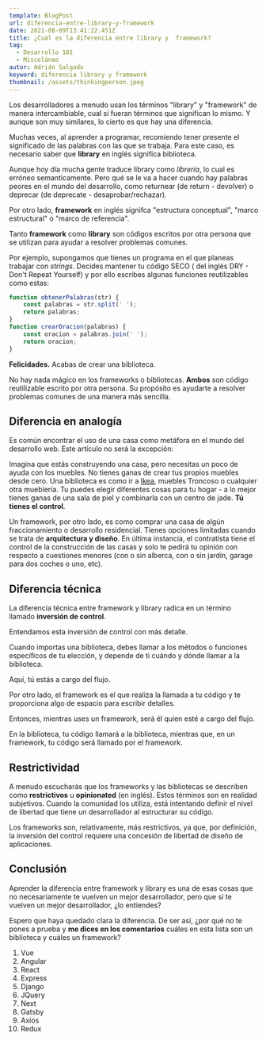 ```yaml
---
template: BlogPost
url: diferencia-entre-library-y-framework
date: 2021-08-09T13:41:22.451Z
title: ¿Cuál es la diferencia entre library y  framework?
tag:
  - Desarrollo 101
  - Misceláneo
autor: Adrián Salgado
keyword: diferencia library y framework
thumbnail: /assets/thinkingperson.jpeg
---
```


Los desarrolladores a menudo usan los términos "library" y "framework" de manera intercambiable, cual si fueran términos que significan lo mismo. Y aunque son muy similares, lo cierto es que hay una diferencia.

Muchas veces, al aprender a programar, recomiendo tener presente el significado de las palabras con las que se trabaja. Para este caso, es necesario saber que **library** en inglés significa biblioteca.

Aunque hoy día mucha gente traduce library como _librería_, lo cual es erróneo semanticamente. Pero qué se le va a hacer cuando hay palabras peores en el mundo del desarrollo, como returnear (de return - devolver) o deprecar (de deprecate - desaprobar/rechazar).

Por otro lado, **framework** en inglés signifca "estructura conceptual", "marco estructural" o "marco de referencia".

Tanto **framework** como **library** son códigos escritos por otra persona que se utilizan para ayudar a resolver problemas comunes.

Por ejemplo, supongamos que tienes un programa en el que planeas trabajar con _strings_. Decides mantener tu código SECO ( del inglés DRY - Don't Repeat Yourself) y por ello escribes algunas funciones reutilizables como estas:

```javascript
function obtenerPalabras(str) {
	const palabras = str.split(' ');
	return palabras;
}
function crearOracion(palabras) {
	const oracion = palabras.join(' ');
	return oracion;
}
```

**Felicidades.** Acabas de crear una biblioteca.

No hay nada mágico en los frameworks o bibliotecas. **Ambos** son código reutilizable escrito por otra persona. Su propósito es ayudarte a resolver problemas comunes de una manera más sencilla.

## Diferencia en analogía

Es común encontrar el uso de una casa como metáfora en el mundo del desarrollo web. Este artículo no será la excepción:

Imagina que estás construyendo una casa, pero necesitas un poco de ayuda con los muebles. No tienes ganas de crear tus propios muebles desde cero. Una biblioteca es como ir a [Ikea](https://es.wikipedia.org/wiki/IKEA), muebles Troncoso o cualquier otra mueblería. Tu puedes elegir diferentes cosas para tu hogar - a lo mejor tienes ganas de una sala de piel y combinarla con un centro de jade. **Tú tienes el control**.

Un framework, por otro lado, es como comprar una casa de algún fraccionamiento o desarrollo residencial. Tienes opciones limitadas cuando se trata de **arquitectura y diseño**. En última instancia, el contratista tiene el control de la construcción de las casas y solo te pedirá tu opinión con respecto a cuestiones menores (con o sin alberca, con o sin jardín, garage para dos coches o uno, etc).

## Diferencia técnica

La diferencia técnica entre framework y library radica en un término llamado **inversión de control**.

Entendamos esta inversión de control con más detalle.

Cuando importas una biblioteca, debes llamar a los métodos o funciones específicos de tu elección, y depende de ti cuándo y dónde llamar a la biblioteca.

Aquí, tú estás a cargo del flujo.

Por otro lado, el framework es el que realiza la llamada a tu código y te proporciona algo de espacio para escribir detalles.

Entonces, mientras uses un framework, será él quien esté a cargo del flujo.

En la biblioteca, tu código llamará a la biblioteca, mientras que, en un framework, tu código será llamado por el framework.

## Restrictividad

A menudo escucharás que los frameworks y las bibliotecas se describen como **restrictivos** u **opinionated** (en inglés). Estos términos son en realidad subjetivos. Cuando la comunidad los utiliza, está intentando definir el nivel de libertad que tiene un desarrollador al estructurar su código.

Los frameworks son, relativamente, más restrictivos, ya que, por definición, la inversión del control requiere una concesión de libertad de diseño de aplicaciones.

## Conclusión

Aprender la diferencia entre framework y library es una de esas cosas que no necesariamente te vuelven un mejor desarrollador, pero que sí te vuelven un mejor desarrollador, ¿lo entiendes?

Espero que haya quedado clara la diferencia. De ser así, ¿por qué no te pones a prueba y **me dices en los comentarios** cuáles en esta lista son un biblioteca y cuáles un framework?

1. Vue
2. Angular
3. React
4. Express
5. Django
6. JQuery
7. Next
8. Gatsby
9. Axios
10. Redux
